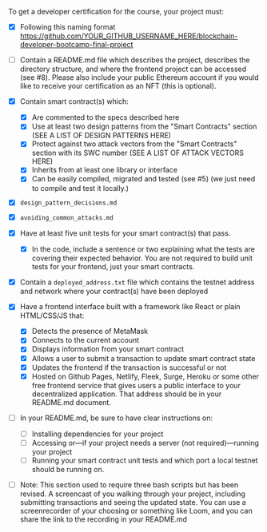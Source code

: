 To get a developer certification for the course, your project must:

- [x] Following this naming format https://github.com/YOUR_GITHUB_USERNAME_HERE/blockchain-developer-bootcamp-final-project
- [ ] Contain a README.md file which describes the project, describes the directory structure, and where the frontend project can be accessed (see #8). Please also include your public Ethereum account if you would like to receive your certification as an NFT (this is optional). 

- [x] Contain smart contract(s) which:
    - [x] Are commented to the specs described here
    - [x] Use at least two design patterns from the "Smart Contracts" section (SEE A LIST OF DESIGN PATTERNS HERE)
    - [x] Protect against two attack vectors from the "Smart Contracts" section with its SWC number (SEE A LIST OF ATTACK VECTORS HERE)
    - [x] Inherits from at least one library or interface
    - [x] Can be easily compiled, migrated and tested (see #5) (we just need to compile and test it locally.)

- [x] `design_pattern_decisions.md`
- [x] `avoiding_common_attacks.md`

- [x] Have at least five unit tests for your smart contract(s) that pass. 
    - [x] In the code, include a sentence or two explaining what the tests are covering their expected behavior. You are not required to build unit tests for your frontend, just your smart contracts.

- [x] Contain a `deployed_address.txt` file which contains the testnet address and network where your contract(s) have been deployed

- [x] Have a frontend interface built with a framework like React or plain HTML/CSS/JS that:
    - [x] Detects the presence of MetaMask
    - [x] Connects to the current account
    - [x] Displays information from your smart contract
    - [x] Allows a user to submit a transaction to update smart contract state
    - [x] Updates the frontend if the transaction is successful or not
    - [x] Hosted on Github Pages, Netlify, Fleek, Surge, Heroku or some other free frontend service that gives users a public interface to your decentralized application. That address should be in your README.md document.

- [ ] In your README.md, be sure to have clear instructions on: 
    - [ ] Installing dependencies for your project 
    - [ ] Accessing or—if your project needs a server (not required)—running your project
    - [ ] Running your smart contract unit tests and which port a local testnet should be running on.

- [ ] Note: This section used to require three bash scripts but has been revised.
A screencast of you walking through your project, including submitting transactions and seeing the updated state. You can use a screenrecorder of your choosing or something like Loom, and you can share the link to the recording in your README.md
